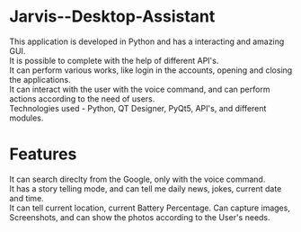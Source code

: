 # Jarvis--Desktop-Assistant

This application is developed in Python and has a interacting  and amazing GUI.   
It is possible to complete with the help of different API's.    
It can perform various works, like login in the accounts, opening and closing the applications.    
It can interact with the user with the voice command, and can perform actions according to the need of users.    
Technologies used - Python, QT Designer, PyQt5, API's, and different modules.   


# Features

It can search direclty from the Google, only with the voice command.   
It has a story telling mode, and can tell me daily news, jokes, current date and time.   
It can tell current location, current Battery Percentage.
Can capture images, Screenshots, and can show the photos according to the User's needs.
